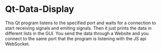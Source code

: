 # Qt-Data-Display
This Qt program listens to the specified port and waits for a connection to start receiving signals and emiting signals. Then it just prints the data in different lists in the GUI. You send the data through a Website and you connect to the same port that the program is listening with the JS api WebSocket.
